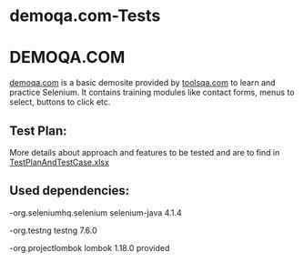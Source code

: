 # demoqa.com-Tests
# DEMOQA.COM 

[demoqa.com](https://demoqa.com/) is a basic demosite provided by [toolsqa.com](https://toolsqa.com/) to learn and practice Selenium. It contains training modules like contact forms, menus to select, buttons to click etc.

## Test Plan:

More details about approach and features to be tested and are to find in [TestPlanAndTestCase.xlsx](https://github.com/RadivojeT/demoqa.com-Tests/blob/main/TestPlanAndTestCase.xlsx)


## Used dependencies:

-org.seleniumhq.selenium selenium-java 4.1.4

-org.testng testng 7.6.0 

-org.projectlombok lombok 1.18.0 provided
